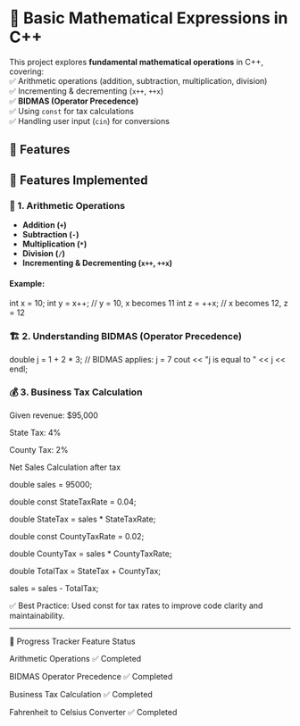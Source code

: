 # 🧮 Basic Mathematical Expressions in C++

This project explores **fundamental mathematical operations** in C++, covering:  
✅ Arithmetic operations (addition, subtraction, multiplication, division)  
✅ Incrementing & decrementing (`x++`, `++x`)  
✅ **BIDMAS (Operator Precedence)**  
✅ Using `const` for tax calculations  
✅ Handling user input (`cin`) for conversions 


## 🚀 Features  

## 🚀 Features Implemented  

### 🔢 1. Arithmetic Operations  
- **Addition (`+`)**  
- **Subtraction (`-`)**  
- **Multiplication (`*`)**  
- **Division (`/`)**  
- **Incrementing & Decrementing (`x++`, `++x`)**  

#### Example:  

int x = 10;
int y = x++; // y = 10, x becomes 11
int z = ++x; // x becomes 12, z = 12

### 🏗 2. Understanding BIDMAS (Operator Precedence)
double j = 1 + 2 * 3; // BIDMAS applies: j = 7
cout << "j is equal to " << j << endl;

### 💰 3. Business Tax Calculation
Given revenue: $95,000

State Tax: 4%

County Tax: 2%

Net Sales Calculation after tax

double sales = 95000;

double const StateTaxRate = 0.04;

double StateTax = sales * StateTaxRate;

double const CountyTaxRate = 0.02;

double CountyTax = sales * CountyTaxRate;

double TotalTax = StateTax + CountyTax;

sales = sales - TotalTax;

✅ Best Practice: Used const for tax rates to improve code clarity and maintainability.

----

🏁 Progress Tracker
Feature	Status

Arithmetic Operations	✅ Completed

BIDMAS Operator Precedence	✅ Completed

Business Tax Calculation	✅ Completed

Fahrenheit to Celsius Converter	✅ Completed

